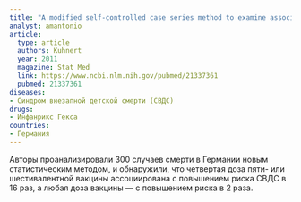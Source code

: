 ```yaml
---
title: "A modified self-controlled case series method to examine association between multidose vaccinations and death"
analyst: amantonio
article:
  type: article
  authors: Kuhnert
  year: 2011
  magazine: Stat Med
  link: https://www.ncbi.nlm.nih.gov/pubmed/21337361
  pubmed: 21337361
diseases:
- Синдром внезапной детской смерти (СВДС)
drugs:
- Инфанрикс Гекса
countries:
- Германия
---
```


Авторы проанализировали 300 случаев смерти в Германии новым статистическим методом, и обнаружили, что четвертая доза пяти- или шестивалентной вакцины ассоциирована с повышением риска СВДС в 16 раз, а любая доза вакцины — с повышением риска в 2 раза.
